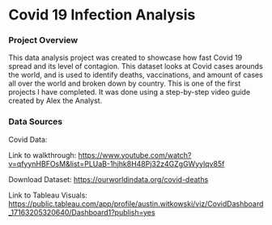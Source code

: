 # Covid 19 Infection Analysis

### Project Overview

This data analysis project was created to showcase how fast Covid 19 spread and its level of contagion. This dataset looks at Covid cases arounds the world, and is used to identify deaths, vaccinations, and amount of cases all over the world and broken down by country. This is one of the first projects I have completed. It was done using a step-by-step video guide created by Alex the Analyst.

### Data Sources

Covid Data: 


Link to walkthrough: https://www.youtube.com/watch?v=qfyynHBFOsM&list=PLUaB-1hjhk8H48Pj32z4GZgGWyylqv85f

Download Dataset: https://ourworldindata.org/covid-deaths

Link to Tableau Visuals: https://public.tableau.com/app/profile/austin.witkowski/viz/CovidDashboard_17163205320640/Dashboard1?publish=yes
